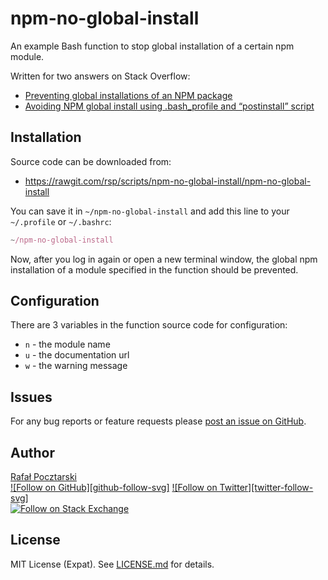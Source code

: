 npm-no-global-install
=====================

[github-url]: https://github.com/rsp/npm-no-global-install
[readme-url]: https://github.com/rsp/npm-no-global-install#readme
[issues-url]: https://github.com/rsp/npm-no-global-install/issues
[license-url]: https://github.com/rsp/npm-no-global-install/blob/master/LICENSE.md
[travis-url]: https://travis-ci.org/rsp/npm-no-global-install
[travis-img]: https://travis-ci.org/rsp/npm-no-global-install.svg?branch=master
[snyk-url]: https://snyk.io/test/github/rsp/npm-no-global-install
[snyk-img]: https://snyk.io/test/github/rsp/npm-no-global-install/badge.svg
[david-url]: https://david-dm.org/rsp/npm-no-global-install
[david-img]: https://david-dm.org/rsp/npm-no-global-install/status.svg
[github-follow-url]: https://github.com/rsp
[github-follow-img]: https://img.shields.io/github/followers/rsp.svg?style=social&label=Follow
[twitter-follow-url]: https://twitter.com/intent/follow?screen_name=pocztarski
[twitter-follow-img]: https://img.shields.io/twitter/follow/pocztarski.svg?style=social&label=Follow
[stackoverflow-url]: https://stackoverflow.com/users/613198/rsp
[stackexchange-url]: https://stackexchange.com/users/303952/rsp
[stackexchange-img]: https://stackexchange.com/users/flair/303952.png

An example Bash function to stop global installation of a certain npm module.

Written for two answers on Stack Overflow:

* [Preventing global installations of an NPM package](https://stackoverflow.com/questions/40068151/preventing-global-installations-of-an-npm-package/40069556#40069556)
* [Avoiding NPM global install using .bash_profile and “postinstall” script](http://stackoverflow.com/questions/40067055/avoiding-npm-global-install-using-bash-profile-and-postinstall-script/40069979#40069979)

Installation
------------
Source code can be downloaded from:

* https://rawgit.com/rsp/scripts/npm-no-global-install/npm-no-global-install

You can save it in `~/npm-no-global-install` and add this line to your `~/.profile` or `~/.bashrc`:
```js
~/npm-no-global-install
```
Now, after you log in again or open a new terminal window, the global npm installation of a module specified in the function should be prevented.

Configuration
-------------
There are 3 variables in the function source code for configuration:

* `n` - the module name
* `u` - the documentation url
* `w` - the warning message

Issues
------
For any bug reports or feature requests please
[post an issue on GitHub][issues-url].

Author
------
[Rafał Pocztarski](https://pocztarski.com/)
<br/>
[![Follow on GitHub][github-follow-svg]][github-follow-url]
[![Follow on Twitter][twitter-follow-svg]][twitter-follow-url]
<br/>
[![Follow on Stack Exchange][stackexchange-img]][stackoverflow-url]

License
-------
MIT License (Expat). See [LICENSE.md](LICENSE.md) for details.
